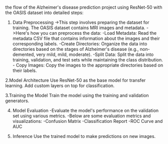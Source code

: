 the flow of the Alzheimer's disease prediction project using ResNet-50 with the OASIS dataset into detailed steps:
 
1. Data Preprocessing
                    ->This step involves preparing the dataset for training. The OASIS dataset contains MRI images and metadata.
                    ->Here's how you can preprocess the data:
                                       -Load Metadata: Read the metadata CSV file that contains information about the images and their corresponding labels.
                                       -Create Directories: Organize the data into directories based on the stages of Alzheimer's disease (e.g., non-demented, very mild, mild, moderate).
                                       -Split Data: Split the data into training, validation, and test sets while maintaining the class distribution.
                                       - Copy Images: Copy the images to the appropriate directories based on their labels.

2.Model Architecture
                    Use ResNet-50 as the base model for transfer learning. Add custom layers on top for classification.

3.Training the Model 
                    Train the model using the training and validation generators.
                    
4. Model Evaluation
                      -Evaluate the model's performance on the validation set using various metrics.
                      -Below are some evaluation metrics and visualizations:
                                            -Confusion Matrix
                                            -Classification Report
                                            -ROC Curve and AUC
    

6. Inference
             Use the trained model to make predictions on new images.
                      

